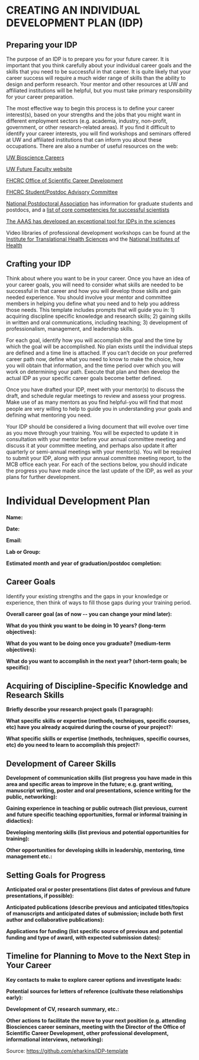 # CREATING AN INDIVIDUAL DEVELOPMENT PLAN (IDP)

## Preparing your IDP
The purpose of an IDP is to prepare you for your future career. It is important that you think carefully about your individual career goals and the skills that you need to be successful in that career. It is quite likely that your career success will require a much wider range of skills than the ability to design and perform research. Your mentor and other resources at UW and affiliated institutions will be helpful, but you must take primary responsibility for your career preparation.

The most effective way to begin this process is to define your career interest(s), based on your strengths and the jobs that you might want in different employment sectors (e.g. academia, industry, non-profit, government, or other research-related areas). If you find it difficult to identify your career interests, you will find workshops and seminars offered at UW and affiliated institutions that can inform you about these occupations. There are also a number of useful resources on the web:

[UW Bioscience Careers](http://courses.washington.edu/phd/)

[UW Future Faculty website](http://www.uwmedicine.org/research/events/future-faculty)

[FHCRC Office of Scientific Career Development](http://www.fredhutch.org/en/education-training/oscd.html)

[FHCRC Student/Postdoc Advisory Committee](http://www.fredhutch.org/en/education-training/spac.html)

[National Postdoctoral Association](http://www.nationalpostdoc.org/) has information for graduate students and postdocs, and a [list of core competencies for successful scientists](http://nationalpostdoc.org/publications-5/competencies)

[The AAAS has developed an exceptional tool for IDPs in the sciences](http://myidp.sciencecareers.org)

Video libraries of professional development workshops can be found at the [Institute for Translational Health Sciences](https://www.iths.org) and the [National Institutes of Health](https://www.training.nih.gov/for_trainees_outside_the_nih)

## Crafting your IDP
Think about where you want to be in your career. Once you have an idea of your career goals, you will need to consider what skills are needed to be successful in that career and how you will develop those skills and gain needed experience. You should involve your mentor and committee members in helping you define what you need and to help you address those needs. This template includes prompts that will guide you in: 1) acquiring discipline specific knowledge and research skills; 2) gaining skills in written and oral communications, including teaching; 3) development of professionalism, management, and leadership skills.

For each goal, identify how you will accomplish the goal and the time by which the goal will be accomplished. No plan exists until the individual steps are defined and a time line is attached. If you can’t decide on your preferred career path now, define what you need to know to make the choice, how you will obtain that information, and the time period over which you will work on determining your path. Execute that plan and then develop the actual IDP as your specific career goals become better defined.

Once you have drafted your IDP, meet with your mentor(s) to discuss the draft, and schedule regular meetings to review and assess your progress. Make use of as many mentors as you find helpful⎯you will find that most people are very willing to help to guide you in understanding your goals and defining what mentoring you need.

Your IDP should be considered a living document that will evolve over time as you move through your training. You will be expected to update it in consultation with your mentor before your annual committee meeting and discuss it at your committee meeting, and perhaps also update it after quarterly or semi-annual meetings with your mentor(s). You will be required to submit your IDP, along with your annual committee meeting report, to the MCB office each year. For each of the sections below, you should indicate the progress you have made since the last update of the IDP, as well as your plans for further development.



# Individual Development Plan

**Name:** 

**Date:**

**Email:**

**Lab or Group:**

**Estimated month and year of graduation/postdoc completion:**


## Career Goals
Identify your existing strengths and the gaps in your knowledge or experience, then think of ways to fill those gaps during your training period.

**Overall career goal (as of now -- you can change your mind later):**



**What do you think you want to be doing in 10 years? (long-term objectives):**



**What do you want to be doing once you graduate? (medium-term objectives):**



**What do you want to accomplish in the next year? (short-term goals; be specific):**





## Acquiring of Discipline-Specific Knowledge and Research Skills
**Briefly describe your research project goals (1 paragraph):**





**What specific skills or expertise (methods, techniques, specific courses, etc) have you already acquired during the course of your project?:**





**What specific skills or expertise (methods, techniques, specific courses, etc) do you need to learn to accomplish this project?:**







## Development of Career Skills

**Development of communication skills (list progress you have made in this area and specific areas to improve in the future; e.g. grant writing, manuscript writing, poster and oral presentations, science writing for the public, networking):**



**Gaining experience in teaching or public outreach (list previous, current and future specific teaching opportunities, formal or informal training in didactics):**



**Developing mentoring skills (list previous and potential opportunities for training):**



**Other opportunities for developing skills in leadership, mentoring, time management etc.:**



## Setting Goals for Progress

**Anticipated oral or poster presentations (list dates of previous and future presentations, if possible):**



**Anticipated publications (describe previous and anticipated titles/topics of manuscripts and anticipated dates of submission; include both first author and collaborative publications):**



**Applications for funding (list specific source of previous and potential funding and type of award, with expected submission dates):**



## Timeline for Planning to Move to the Next Step in Your Career

**Key contacts to make to explore career options and investigate leads:**


**Potential sources for letters of reference (cultivate these relationships early):**


**Development of CV, research summary, etc.:**


**Other actions to facilitate the move to your next position (e.g. attending Biosciences career seminars, meeting with the Director of the Office of Scientific Career Development, other professional development, informational interviews, networking):**

Source: https://github.com/eharkins/IDP-template

